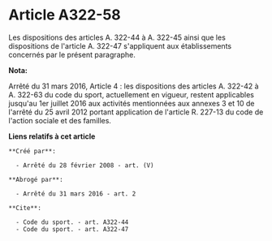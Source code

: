 # Article A322-58

Les dispositions des articles A. 322-44 à A. 322-45 ainsi que les dispositions de l'article A. 322-47 s'appliquent aux
établissements concernés par le présent paragraphe.

**Nota:**

Arrêté du 31 mars 2016, Article 4 :  les dispositions des articles A. 322-42 à A. 322-63 du code du sport, actuellement en
vigueur, restent applicables jusqu'au 1er juillet 2016 aux activités mentionnées aux annexes 3 et 10 de l'arrêté du 25 avril
2012 portant application de l'article R. 227-13 du code de l'action sociale et des familles.

**Liens relatifs à cet article**

	**Créé par**:

	  - Arrêté du 28 février 2008 - art. (V)

	**Abrogé par**:

	  - Arrêté du 31 mars 2016 - art. 2

	**Cite**:

	  - Code du sport. - art. A322-44
	  - Code du sport. - art. A322-47
